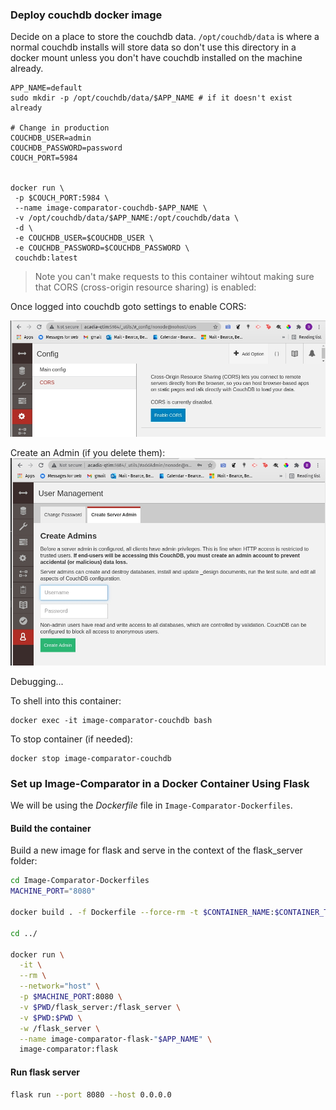 ### Deploy couchdb docker image
Decide on a place to store the couchdb data. ```/opt/couchdb/data``` is where a normal couchdb installs will store data so don't use this directory in a docker mount unless you don't have couchdb installed on the machine already.
```
APP_NAME=default
sudo mkdir -p /opt/couchdb/data/$APP_NAME # if it doesn't exist already

# Change in production
COUCHDB_USER=admin
COUCHDB_PASSWORD=password
COUCH_PORT=5984


docker run \
 -p $COUCH_PORT:5984 \
 --name image-comparator-couchdb-$APP_NAME \
 -v /opt/couchdb/data/$APP_NAME:/opt/couchdb/data \
 -d \
 -e COUCHDB_USER=$COUCHDB_USER \
 -e COUCHDB_PASSWORD=$COUCHDB_PASSWORD \
 couchdb:latest
```

> Note you can't make requests to this container wihtout making sure that CORS (cross-origin resource sharing) is enabled:

Once logged into couchdb goto settings to enable CORS:

![Initial Setup](../readme_images/couchdb_cors.jpg)

Create an Admin (if you delete them):
![create couch admin](../readme_images/couchdb_create_admin.jpg)

Debugging...

To shell into this container:
```
docker exec -it image-comparator-couchdb bash
```

To stop container (if needed):
```
docker stop image-comparator-couchdb
```

### Set up Image-Comparator in a Docker Container Using Flask

We will be using the *Dockerfile* file in ```Image-Comparator-Dockerfiles```.

#### Build the container

Build a new image for flask and serve in the context of the flask_server folder:
```bash
cd Image-Comparator-Dockerfiles
MACHINE_PORT="8080"

docker build . -f Dockerfile --force-rm -t $CONTAINER_NAME:$CONTAINER_TAG

cd ../

docker run \
  -it \
  --rm \
  --network="host" \
  -p $MACHINE_PORT:8080 \
  -v $PWD/flask_server:/flask_server \
  -v $PWD:$PWD \
  -w /flask_server \
  --name image-comparator-flask-"$APP_NAME" \
  image-comparator:flask
```

#### Run flask server
```bash
flask run --port 8080 --host 0.0.0.0
```

